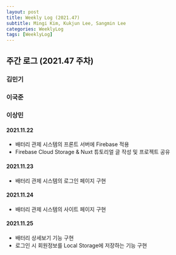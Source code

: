 ```yaml
---
layout: post
title: Weekly Log (2021.47)
subtitle: Mingi Kim, Kukjun Lee, Sangmin Lee
categories: WeeklyLog
tags: [WeeklyLog]
---
```


## 주간 로그 (2021.47 주차)

### 김민기

### 이국준

### 이상민

#### 2021.11.22
* 배터리 관제 시스템의 프론트 서버에 Firebase 적용
* Firebase Cloud Storage & Nuxt 튜토리얼 글 작성 및 프로젝트 공유

#### 2021.11.23
* 배터리 관제 시스템의 로그인 페이지 구현

#### 2021.11.24
* 배터리 관제 시스템의 사이트 페이지 구현

#### 2021.11.25
* 배터리 상세보기 기능 구현
* 로그인 시 회원정보를 Local Storage에 저장하는 기능 구현